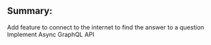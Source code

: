 ## Summary:
Add feature to connect to the internet to find the answer to a question
Implement Async GraphQL API